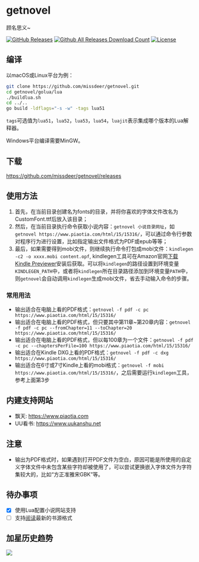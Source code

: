 # getnovel

顾名思义~

[![GitHub Releases](https://img.shields.io/github/release/missdeer/getnovel.svg?maxAge=2592000)](https://github.com/missdeer/getnovel/releases) 
[![Github All Releases Download Count](https://img.shields.io/github/downloads/missdeer/getnovel/total.svg)](https://github.com/missdeer/getnovel/releases) 
[![License](https://img.shields.io/badge/license-MIT-blue.svg)](https://raw.githubusercontent.com/missdeer/getnovel/master/LICENSE)

## 编译

以macOS或Linux平台为例：

```bash
git clone https://github.com/missdeer/getnovel.git
cd getnovel/golua/lua
./buildlua.sh
cd ../..
go build -ldflags="-s -w" -tags lua51
```

`tags`可选值为`lua51`，`lua52`，`lua53`，`lua54`，`luajit`表示集成哪个版本的Lua解释器。

Windows平台编译需要MinGW。

## 下载

https://github.com/missdeer/getnovel/releases

## 使用方法

1. 首先，在当前目录创建名为fonts的目录，并将你喜欢的字体文件改名为CustomFont.ttf后放入该目录；
2. 然后，在当前目录执行命令获取小说内容：`getnovel 小说目录网址`，如`getnovel https://www.piaotia.com/html/15/15316/`，可以通过命令行参数对程序行为进行设置，比如指定输出文件格式为PDF或epub等等；
3. 最后，如果需要得到mobi文件，则继续执行命令打包成mobi文件：`kindlegen -c2 -o xxxx.mobi content.opf`, kindlegen工具可在Amazon官网[下载Kindle Previewer](https://www.amazon.com/Kindle-Previewer/b?ie=UTF8&node=21381691011)安装后获取。可以将`kindlegen`的路径设置到环境变量`KINDLEGEN_PATH`中，或者将`kindlegen`所在目录路径添加到环境变量`PATH`中，则`getnovel`会自动调用`kindlegen`生成mobi文件，省去手动输入命令的步骤。

### 常用用法

* 输出适合在电脑上看的PDF格式：`getnovel -f pdf -c pc https://www.piaotia.com/html/15/15316/`
* 输出适合在电脑上看的PDF格式，但只要其中第11章~第20章内容：`getnovel -f pdf -c pc --fromChapter=11 --toChapter=20 https://www.piaotia.com/html/15/15316/`
* 输出适合在电脑上看的PDF格式，但以每100章为一个文件：`getnovel -f pdf -c pc --chaptersPerFile=100 https://www.piaotia.com/html/15/15316/`
* 输出适合在Kindle DXG上看的PDF格式：`getnovel -f pdf -c dxg https://www.piaotia.com/html/15/15316/`
* 输出适合在6寸或7寸Kindle上看的mobi格式：`getnovel -f mobi https://www.piaotia.com/html/15/15316/`，之后需要运行`kindlegen`工具，参考上面第3步

## 内建支持网站

* 飘天: https://www.piaotia.com
* UU看书: https://www.uukanshu.net

## 注意

* 输出为PDF格式时，如果遇到打开PDF文件为空白，原因可能是所使用的自定义字体文件中未包含某些字符却被使用了，可以尝试更换嵌入字体文件为字符集较大的，比如“方正准雅宋GBK”等。

## 待办事项

- [x] 使用Lua配置小说网站支持
- [ ] 支持[阅读](https://github.com/gedoor/legado)最新的书源格式

## 加星历史趋势
![](https://starchart.cc/missdeer/getnovel.svg)

